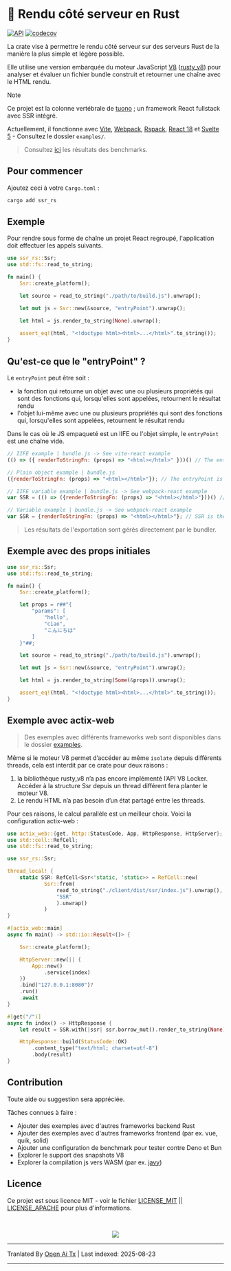 # 🚀 Rendu côté serveur en Rust

[![API](https://docs.rs/ssr_rs/badge.svg)](https://docs.rs/ssr_rs)
[![codecov](https://codecov.io/gh/Valerioageno/ssr-rs/branch/main/graph/badge.svg?token=O0CZIZAR7X)](https://codecov.io/gh/Valerioageno/ssr-rs)

La crate vise à permettre le rendu côté serveur sur des serveurs Rust de la manière la plus simple et légère possible.

Elle utilise une version embarquée du moteur JavaScript [V8](https://v8.dev/) (<a href="https://github.com/denoland/rusty_v8" target="_blank">rusty_v8</a>) pour analyser et évaluer un fichier bundle construit et retourner une chaîne avec le HTML rendu.
> [!NOTE]
>  Ce projet est la colonne vertébrale de [tuono](https://github.com/Valerioageno/tuono) ; un framework React fullstack avec SSR intégré.

Actuellement, il fonctionne avec [Vite](https://vitejs.dev/), [Webpack](https://webpack.js.org/), [Rspack](https://www.rspack.dev/), [React 18](https://react.dev/) et [Svelte 5](https://svelte.dev/) - Consultez le dossier `examples/`.

> Consultez <a href="https://github.com/Valerioageno/ssr-rs/blob/main/benches">ici</a> les résultats des benchmarks.

## Pour commencer

Ajoutez ceci à votre `Cargo.toml` :

```bash
cargo add ssr_rs
```

## Exemple

Pour rendre sous forme de chaîne un projet React regroupé, l'application doit effectuer les appels suivants.


```rust
use ssr_rs::Ssr;
use std::fs::read_to_string;

fn main() {
    Ssr::create_platform();

    let source = read_to_string("./path/to/build.js").unwrap();

    let mut js = Ssr::new(&source, "entryPoint").unwrap();

    let html = js.render_to_string(None).unwrap();
    
    assert_eq!(html, "<!doctype html><html>...</html>".to_string());
}
```

## Qu'est-ce que le "entryPoint" ?

Le `entryPoint` peut être soit :
- la fonction qui retourne un objet avec une ou plusieurs propriétés qui sont des fonctions qui, lorsqu'elles sont appelées, retournent le résultat rendu
- l'objet lui-même avec une ou plusieurs propriétés qui sont des fonctions qui, lorsqu'elles sont appelées, retournent le résultat rendu

Dans le cas où le JS empaqueté est un IIFE ou l'objet simple, le `entryPoint` est une chaîne vide.

```javascript
// IIFE example | bundle.js -> See vite-react example
(() => ({ renderToStringFn: (props) => "<html></html>" }))() // The entryPoint is an empty string
```

```javascript
// Plain object example | bundle.js 
({renderToStringFn: (props) => "<html></html>"}); // The entryPoint is an empty string
```

```javascript
// IIFE variable example | bundle.js -> See webpack-react example
var SSR = (() => ({renderToStringFn: (props) => "<html></html>"}))() // SSR is the entry point
```

```javascript
// Variable example | bundle.js -> See webpack-react example
var SSR = {renderToStringFn: (props) => "<html></html>"}; // SSR is the entry point
```

> Les résultats de l'exportation sont gérés directement par le bundler.

## Exemple avec des props initiales

```rust
use ssr_rs::Ssr;
use std::fs::read_to_string;

fn main() {
    Ssr::create_platform();

    let props = r##"{
        "params": [
            "hello",
            "ciao",
            "こんにちは"
        ]
    }"##;

    let source = read_to_string("./path/to/build.js").unwrap();

    let mut js = Ssr::new(&source, "entryPoint").unwrap();

    let html = js.render_to_string(Some(&props)).unwrap();

    assert_eq!(html, "<!doctype html><html>...</html>".to_string());
}
```

## Exemple avec actix-web

> Des exemples avec différents frameworks web sont disponibles dans le dossier <a href="https://github.com/Valerioageno/ssr-rs/blob/main/examples" target="_blank">examples</a>.

Même si le moteur V8 permet d’accéder au même `isolate` depuis différents threads, cela est interdit par ce crate pour deux raisons :

1. la bibliothèque rusty_v8 n’a pas encore implémenté l’API V8 Locker. Accéder à la structure Ssr depuis un thread différent fera planter le moteur V8.
2. Le rendu HTML n’a pas besoin d’un état partagé entre les threads.

Pour ces raisons, le calcul parallèle est un meilleur choix. Voici la configuration actix-web :

```rust
use actix_web::{get, http::StatusCode, App, HttpResponse, HttpServer};
use std::cell::RefCell;
use std::fs::read_to_string;

use ssr_rs::Ssr;

thread_local! {
    static SSR: RefCell<Ssr<'static, 'static>> = RefCell::new(
            Ssr::from(
                read_to_string("./client/dist/ssr/index.js").unwrap(),
                "SSR"
                ).unwrap()
            )
}

#[actix_web::main]
async fn main() -> std::io::Result<()> {

    Ssr::create_platform();

    HttpServer::new(|| {
        App::new()
            .service(index)
    })
    .bind("127.0.0.1:8080")?
    .run()
    .await
}

#[get("/")]
async fn index() -> HttpResponse {
    let result = SSR.with(|ssr| ssr.borrow_mut().render_to_string(None).unwrap());

    HttpResponse::build(StatusCode::OK)
        .content_type("text/html; charset=utf-8")
        .body(result)
}
```

## Contribution

Toute aide ou suggestion sera appréciée.

Tâches connues à faire : 
- Ajouter des exemples avec d'autres frameworks backend Rust
- Ajouter des exemples avec d'autres frameworks frontend (par ex. vue, quik, solid)
- Ajouter une configuration de benchmark pour tester contre Deno et Bun
- Explorer le support des snapshots V8
- Explorer la compilation js vers WASM (par ex. [javy](https://github.com/bytecodealliance/javy))

## Licence

Ce projet est sous licence MIT - voir le fichier <a href="https://github.com/Valerioageno/ssr-rs/blob/main/LICENSE_MIT">LICENSE_MIT</a> || <a href="https://github.com/Valerioageno/ssr-rs/blob/main/LICENSE_APACHE">LICENSE_APACHE</a> pour plus d'informations.

<br>

<p align="center">
  <img src="https://raw.githubusercontent.com/Valerioageno/ssr-rs/main/logo.png">
</p>


---

Tranlated By [Open Ai Tx](https://github.com/OpenAiTx/OpenAiTx) | Last indexed: 2025-08-23

---